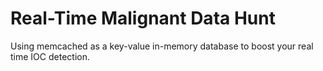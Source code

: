 # Real-Time Malignant Data Hunt
Using memcached as a key-value in-memory database to boost your real time IOC detection.
